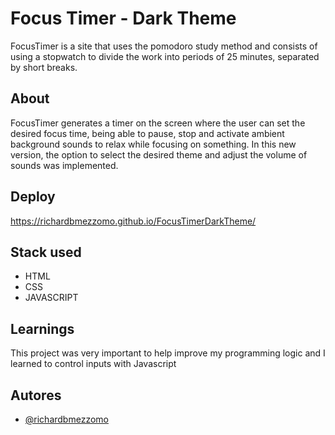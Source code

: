 
# Focus Timer - Dark Theme

FocusTimer is a site that uses the pomodoro study method and consists of using a stopwatch to divide the work into periods of 25 minutes, separated by short breaks.

## About

FocusTimer generates a timer on the screen where the user can set the desired focus time, being able to pause, stop and activate ambient background sounds to relax while focusing on something. In this new version, the option to select the desired theme and adjust the volume of sounds was implemented.

## Deploy

https://richardbmezzomo.github.io/FocusTimerDarkTheme/

## Stack used

- HTML
- CSS
- JAVASCRIPT

## Learnings

This project was very important to help improve my programming logic and I learned to control inputs with Javascript

## Autores

- [@richardbmezzomo](https://github.com/RichardBMezzomo)

